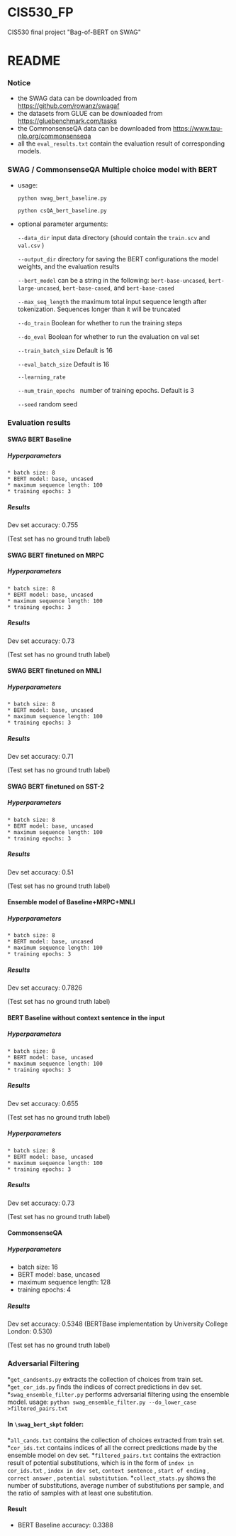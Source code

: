 # CIS530_FP
CIS530 final project "Bag-of-BERT on SWAG"

# README

### Notice
* the SWAG data can be downloaded from https://github.com/rowanz/swagaf
* the datasets from GLUE can be downloaded from https://gluebenchmark.com/tasks
* the CommonsenseQA data can be downloaded from https://www.tau-nlp.org/commonsenseqa
* all the `eval_results.txt` contain the evaluation result of corresponding models.

### SWAG / CommonsenseQA Multiple choice model with BERT

* usage:

  `python swag_bert_baseline.py `

  `python csQA_bert_baseline.py`

  

* optional parameter arguments:

  `--data_dir`   input data directory (should contain the `train.scv` and `val.csv` )

  `--output_dir`   directory for saving the BERT configurations the model weights, and the evaluation results

  `--bert_model`   can be a string in the following: `bert-base-uncased`, `bert-large-uncased`, `bert-base-cased`, and `bert-base-cased` 

  `--max_seq_length`  the maximum total input sequence length after tokenization. Sequences longer than it will be truncated

  `--do_train`   Boolean for whether to run the training steps

  `--do_eval`   Boolean for whether to run the evaluation on val set

  `--train_batch_size` Default is 16

  `--eval_batch_size` Default is 16

  `--learning_rate` 

  `--num_train_epochs ` number of training epochs. Default is 3

  `--seed` random seed

### Evaluation results

#### SWAG BERT Baseline

##### 	Hyperparameters

	* batch size: 8
	* BERT model: base, uncased
	* maximum sequence length: 100
	* training epochs: 3

##### Results

Dev set accuracy: 0.755

(Test set has no ground truth label)


#### SWAG BERT finetuned on MRPC

##### 	Hyperparameters

	* batch size: 8
	* BERT model: base, uncased
	* maximum sequence length: 100
	* training epochs: 3

##### Results

Dev set accuracy: 0.73

(Test set has no ground truth label)

#### SWAG BERT finetuned on MNLI

##### 	Hyperparameters

	* batch size: 8
	* BERT model: base, uncased
	* maximum sequence length: 100
	* training epochs: 3

##### Results

Dev set accuracy: 0.71

(Test set has no ground truth label)

#### SWAG BERT finetuned on SST-2

##### 	Hyperparameters

	* batch size: 8
	* BERT model: base, uncased
	* maximum sequence length: 100
	* training epochs: 3

##### Results

Dev set accuracy: 0.51

(Test set has no ground truth label)

#### Ensemble model of Baseline+MRPC+MNLI

##### 	Hyperparameters

	* batch size: 8
	* BERT model: base, uncased
	* maximum sequence length: 100
	* training epochs: 3

##### Results

Dev set accuracy: 0.7826

(Test set has no ground truth label)

#### BERT Baseline without context sentence in the input

##### 	Hyperparameters

	* batch size: 8
	* BERT model: base, uncased
	* maximum sequence length: 100
	* training epochs: 3

##### Results

Dev set accuracy: 0.655

(Test set has no ground truth label)


##### 	Hyperparameters

	* batch size: 8
	* BERT model: base, uncased
	* maximum sequence length: 100
	* training epochs: 3

##### Results

Dev set accuracy: 0.73

(Test set has no ground truth label)


#### CommonsenseQA

##### 	Hyperparameters

- batch size: 16
- BERT model: base, uncased
- maximum sequence length: 128
- training epochs: 4

##### Results

Dev set accuracy: 0.5348 (BERTBase implementation by University College London: 0.530)

(Test set has no ground truth label)


### Adversarial Filtering

*`get_candsents.py` extracts the collection of choices from train set.
*`get_cor_ids.py` finds the indices of correct predictions in dev set.
*`swag_ensemble_filter.py` performs adversarial filtering using the ensemble model.
    usage: `python swag_ensemble_filter.py --do_lower_case >filtered_pairs.txt`

#### In `\swag_bert_skpt` folder:
*`all_cands.txt` contains the collection of choices extracted from train set.
*`cor_ids.txt` contains indices of all the correct predictions made by the ensemble model on dev set.
*`filtered_pairs.txt` contains the extraction result of potential substitutions, which is in the form of
    `index in cor_ids.txt` , `index in dev set`, `context sentence` , `start of ending` , `correct answer` , `potential substitution`.
*`collect_stats.py` shows the number of substitutions, average number of substitutions per sample, and the ratio of samples with at least one substitution.

#### Result
* BERT Baseline accuracy: 0.3388

